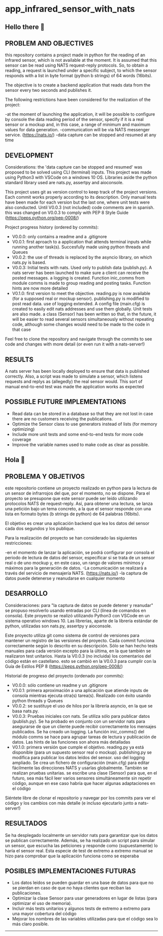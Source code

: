 # app_infrared_sensor_with_nats

## Hello there 👋


## PROBLEM AND OBJECTIVES

this repository contains a project made in python for the reading of an infrared sensor, which is not available at the moment. 
It is assumed that this sensor can be read using NATS request-reply protocols. So, to obtain a reading, a request is 
launched under a specific subject, to which the sensor responds with a list in byte format (python b strings) of 64 words (16bits).

The objective is to create a backend application that reads data from the sensor every two seconds and publishes it.

The following restrictions have been considered for the realization of the project:  

-at the moment of launching the application, it will be possible to configure by console the data reading period of the sensor, specify if it is a real sensor or a mockup and, in this case, a range of minimum and maximum values for data generation.
-communication will be via NATS messenger service. (https://nats.io/)
-data capture can be stopped and resumed at any time


## DEVELOPMENT

Considerations: the 'data capture can be stopped and resumed' was proposed to be solved using CLI (terminal) inputs. This project was made using Python3 with
VSCode on a windows 10 OS. Libraries aside the python standard library used are nats.py, assertpy and aioconsole.     

This project uses git as version control to keep track of the project versions. Each commit works properly according to its description. Only manual tests have been made 
for each version but the last one, where unit tests were also conducted. Until V0.0.3 (not included) code comments are in spanish. this was
changed on V0.0.3 to comply with PEP 8 Style Guide (https://peps.python.org/pep-0008/)

Project progress history (ordered by commits):

- V0.0.0: only contains a readme and a .gitignore
- V0.0.1: first aproach to a application that attends terminal inputs while running another task(s). Succesfully made using python threads and Queues
- V0.0.2: the use of threads is replaced by the asyncio library, on which nats.py is based. 
- V0.0.3: Initial tests with nats. Used only to publish data (publish.py). A nats server has been launched to make sure a client can receive the posted messages. a logging is created. Function inic_comms from module comms is made to group reading and posting tasks. Function hints are now more detailed
- V0.1.0: first version to meet the objective. reading.py is now available (for a supposed real or mockup sensor). publishing.py is modified to post read data. use of logging extended. A config file (main.cfg) is created to easily edit nats addresses and use them globally. Unit tests are also made. a class (Sensor) has been written so that, in the future, it will be easier to read several sensors simultaneously without repeating code, although some changes would need to be made to the code in that case


Feel free to clone the repository and navigate through the commits to see code and changes with more detail (or even run it with a nats-server!)


## RESULTS  


A nats server has been locally deployed to ensure that data is published correctly. Also, a script was made to simulate a sensor, which listens requests and 
replys as (allegedly) the real sensor would. This sort of manual end-to-end test was made the application works as expected 


## POSSIBLE FUTURE IMPLEMENTATIONS 


* Read data can be stored in a database so that they are not lost in case there are no customers receiving the publications.
* Optimize the Sensor class to use generators instead of lists (for memory optimizing)
* Include more unit tests and some end-to-end tests for more code coverage
* Improve the variable names used to make code as clear as possible. 



## Hola 👋


## PROBLEMA Y OBJETIVOS 

este repositorio contiene un proyecto realizado en python para la lectura de un sensor de infrarrojos del que, por el momento, no se dispone. 
Para el proyecto se presupone que este sensor puede ser leído utilizando protocolos NATS de request-reply. Así, para obtener una lectura, se lanza 
una petición bajo un tema concreto, a la que el sensor responde con una lista en formato bytes (b strings de python) de 64 palabras (16bits).

El objetivo es crear una aplicación backend que lea los datos del sensor cada dos segundos y los publique.

Para la realización del proyecto se han considerado las siguientes restricciones:  

-en el momento de lanzar la aplicación, se podrá configurar por consola el periodo de lectura de datos del sensor, especificar si se trata de un sensor real o de uno mockup y, en este caso, un rango de valores mínimos y máximos para la generación de datos.
-La comunicación se realizará a través del servicio de mensajería NATS. (https://nats.io/)
-la captura de datos puede detenerse y reanudarse en cualquier momento


## DESARROLLO 

Consideraciones: para "la captura de datos se puede detener y reanudar" se propuso resolverlo usando entradas por CLI (línea de comandos en consola). Este 
proyecto se realizó utilizando Python3 con VSCode en un sistema operativo windows 10. Las librerías, aparte de la librería estándar de python, utilizadas son nats.py, assertpy y aioconsole.     

Este proyecto utiliza git como sistema de control de versiones para mantener un registro de las versiones del proyecto. Cada commit funciona correctamente según lo descrito en su descripción. 
Sólo se han hecho tests manuales para cada versión excepto para la última, en la que también se realizaron test unitarios. Hasta la V0.0.3 (no incluida) los comentarios del código están en castellano. 
esto se cambió en la V0.0.3 para cumplir con la Guía de Estilos PEP 8 (https://peps.python.org/pep-0008/)

Historial de progreso del proyecto (ordenado por commits):

* V0.0.0: sólo contiene un readme y un .gitignore
* V0.0.1: primera aproximación a una aplicación que atiende inputs de consola mientras ejecuta otra(s) tarea(s). Realizado con éxito usando python threads y Queues
* V0.0.2: se sustituye el uso de hilos por la librería asyncio, en la que se basa nats.py. 
* V0.0.3: Pruebas iniciales con nats. Se utiliza sólo para publicar datos (publish.py). Se ha probado en conjunto con un servidor nats para asegurarse de que un cliente puede recibir correctamente los mensajes publicados. Se ha creado un logging. La función inic_comms() del módulo comms se hace para agrupar tareas de lectura y publicación de datos. Las hints de las funciones son ahora más detalladas
* V0.1.0: primera versión que cumple el objetivo. reading.py ya está disponible (para un supuesto sensor real o mockup). publishing.py se modifica para publicar los datos leídos del sensor. uso del logging ampliado. Se crea un fichero de configuración (main.cfg) para editar fácilmente las direcciones NATS y usarlas globalmente. También se realizan pruebas unitarias. se escribe una clase (Sensor) para que, en el futuro, sea más fácil leer varios sensores simultáneamente sin repetir código, aunque en ese caso habría que hacer algunas adaptaciones en el código

Siéntete libre de clonar el repositorio y navegar por los commits para ver el código y los cambios con más detalle (e incluso ejecutarlo junto a nats-server!)


## RESULTADOS

Se ha desplegado localmente un servidor nats para garantizar que los datos se publican correctamente. Además, se ha realizado un script para simular un sensor, que escucha las peticiones y responde como (supuestamente) lo haría el sensor real. Esta especie de test de extremo a extremo manual se hizo para comprobar que la aplicación funciona como se esperaba 


## POSIBLES IMPLEMENTACIONES FUTURAS


* Los datos leídos se pueden guardar en una base de datos para que no se pierdan en caso de que no haya clientes que reciban las publicaciones.
* Optimizar la clase Sensor para usar generadores en lugar de listas (para optimizar el uso de memoria).
* Incluir más tests unitarios y algunos tests de extremo a extremo para una mayor cobertura del código
* Mejorar los nombres de las variables utilizadas para que el código sea lo más claro posible. 

____________________________________________________________________________________



